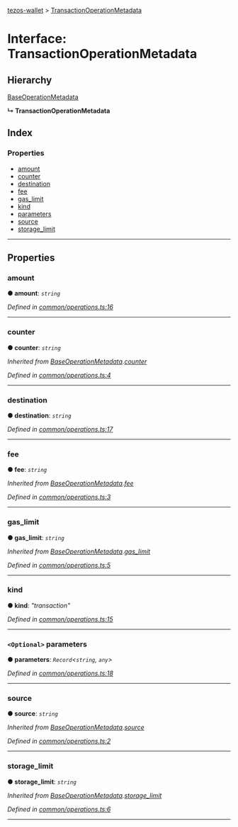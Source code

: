 [tezos-wallet](../README.md) > [TransactionOperationMetadata](../interfaces/transactionoperationmetadata.md)

# Interface: TransactionOperationMetadata

## Hierarchy

 [BaseOperationMetadata](baseoperationmetadata.md)

**↳ TransactionOperationMetadata**

## Index

### Properties

* [amount](transactionoperationmetadata.md#amount)
* [counter](transactionoperationmetadata.md#counter)
* [destination](transactionoperationmetadata.md#destination)
* [fee](transactionoperationmetadata.md#fee)
* [gas_limit](transactionoperationmetadata.md#gas_limit)
* [kind](transactionoperationmetadata.md#kind)
* [parameters](transactionoperationmetadata.md#parameters)
* [source](transactionoperationmetadata.md#source)
* [storage_limit](transactionoperationmetadata.md#storage_limit)

---

## Properties

<a id="amount"></a>

###  amount

**● amount**: *`string`*

*Defined in [common/operations.ts:16](https://github.com/simplestaking/tezos-wallet/blob/ab7aece/src/common/operations.ts#L16)*

___
<a id="counter"></a>

###  counter

**● counter**: *`string`*

*Inherited from [BaseOperationMetadata](baseoperationmetadata.md).[counter](baseoperationmetadata.md#counter)*

*Defined in [common/operations.ts:4](https://github.com/simplestaking/tezos-wallet/blob/ab7aece/src/common/operations.ts#L4)*

___
<a id="destination"></a>

###  destination

**● destination**: *`string`*

*Defined in [common/operations.ts:17](https://github.com/simplestaking/tezos-wallet/blob/ab7aece/src/common/operations.ts#L17)*

___
<a id="fee"></a>

###  fee

**● fee**: *`string`*

*Inherited from [BaseOperationMetadata](baseoperationmetadata.md).[fee](baseoperationmetadata.md#fee)*

*Defined in [common/operations.ts:3](https://github.com/simplestaking/tezos-wallet/blob/ab7aece/src/common/operations.ts#L3)*

___
<a id="gas_limit"></a>

###  gas_limit

**● gas_limit**: *`string`*

*Inherited from [BaseOperationMetadata](baseoperationmetadata.md).[gas_limit](baseoperationmetadata.md#gas_limit)*

*Defined in [common/operations.ts:5](https://github.com/simplestaking/tezos-wallet/blob/ab7aece/src/common/operations.ts#L5)*

___
<a id="kind"></a>

###  kind

**● kind**: *"transaction"*

*Defined in [common/operations.ts:15](https://github.com/simplestaking/tezos-wallet/blob/ab7aece/src/common/operations.ts#L15)*

___
<a id="parameters"></a>

### `<Optional>` parameters

**● parameters**: *`Record`<`string`, `any`>*

*Defined in [common/operations.ts:18](https://github.com/simplestaking/tezos-wallet/blob/ab7aece/src/common/operations.ts#L18)*

___
<a id="source"></a>

###  source

**● source**: *`string`*

*Inherited from [BaseOperationMetadata](baseoperationmetadata.md).[source](baseoperationmetadata.md#source)*

*Defined in [common/operations.ts:2](https://github.com/simplestaking/tezos-wallet/blob/ab7aece/src/common/operations.ts#L2)*

___
<a id="storage_limit"></a>

###  storage_limit

**● storage_limit**: *`string`*

*Inherited from [BaseOperationMetadata](baseoperationmetadata.md).[storage_limit](baseoperationmetadata.md#storage_limit)*

*Defined in [common/operations.ts:6](https://github.com/simplestaking/tezos-wallet/blob/ab7aece/src/common/operations.ts#L6)*

___


